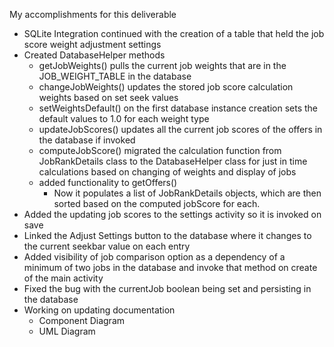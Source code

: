 My accomplishments for this deliverable

- SQLite Integration continued with the creation of a table that held the job score weight adjustment settings
- Created DatabaseHelper methods 
  - getJobWeights() pulls the current job weights that are in the JOB_WEIGHT_TABLE in the database
  - changeJobWeights() updates the stored job score calculation weights based on set seek values
  - setWeightsDefault() on the first database instance creation sets the default values to 1.0 for each weight type
  - updateJobScores() updates all the current job scores of the offers in the database if invoked
  - computeJobScore() migrated the calculation function from JobRankDetails class to the DatabaseHelper class for just in time calculations based on changing of weights and display of jobs
  - added functionality to getOffers()
    - Now it populates a list of JobRankDetails objects, which are then sorted based on the computed jobScore for each.
- Added the updating job scores to the settings activity so it is invoked on save
- Linked the Adjust Settings button to the database where it changes to the current seekbar value on each entry
- Added visibility of job comparison option as a dependency of a minimum of two jobs in the database and invoke that method on create of the main activity
- Fixed the bug with the currentJob boolean being set and persisting in the database
- Working on updating documentation
  - Component Diagram
  - UML Diagram